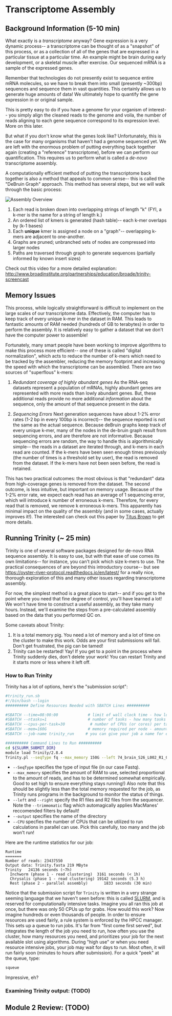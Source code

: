 # Transcriptome Assembly

## Background Information (5-10 min)
What exactly is a <i> transcriptome </i> anyway?  Gene expression is a very dynamic process-- a transcriptome can be thought of as a "snapshot" of this process, or as a collection of all of the genes that are expressed in a particular tissue at a particular time.  An example might be brain during early development, or a skeletal muscle after exercise.  Our sequenced mRNA is a sample of the expressed genes.

Remember that technologies do not presently exist to sequence entire mRNA molecules, so we have to break them into small (presently ~300bp) sequences and sequence them in vast quantities.  This certainly allows us to generate huge amounts of data!  We ultimately hope to quantify the gene expression in or original sample.

This is pretty easy to do if you have a genome for your organism of interest-- you simply align the cleaned reads to the genome and voila,  the number of reads aligning to each gene sequence correspond to its expression level.  More on this later.

But what if you don't know what the genes look like?  Unfortunately, this is the case for many organisms that haven't had a genome sequenced yet.  We are left with the enormous problem of putting everything back together again (creating a "reference" transcriptome), before we can perform our quantification. This requires us to perform what is called a <i>de-novo</i> transcriptome assembly.

A  computationally efficient method of putting the transcriptome back together is also a method that appeals to common sense-- this is called the "DeBruin Graph" approach.  This method has several steps, but we will walk through the basic process:

![Assembly Overview](http://www.nature.com/nrg/journal/v12/n10/images/nrg3068-f3.jpg)

1. Each read is broken down into overlapping strings of length "k"  (FYI, a k-mer is the name for a string of length k.)
2. An ordered list of kmers is generated (hash table)-- each k-mer overlaps by (k-1 bases)
3. Each <b>unique</b> kmer is assigned a node on a "graph"-- overlapping k-mers are adjacent to one-another.
4. Graphs are pruned; unbranched sets of nodes are compressed into larger nodes
5. Paths are traversed through graph to generate sequences (partially informed by known insert sizes)

Check out this video for a more detailed explanation: http://www.broadinstitute.org/partnerships/education/broade/trinity-screencast

## Memory Issues

This process, while logically straightforward is difficult to implement on the large scales of our transcriptome data.  Effectively, the computer has to keep track of every unique k-mer in the dataset in RAM.  This leads to fantastic amounts of RAM needed (hundreds of GB to terabytes) in order to perform the assembly.  It is relatively easy to gather a dataset that we don't have the computer power to assemble!

Fortunately, many smart people have been working to improve algorithms to make this process more efficient-- one of these is called "digital normalization", which acts to reduce the number of k-mers which need to be tracked by the assembler, reducing the memory footprint and increasing the speed with which the transcriptome can be assembled.    There are two sources of "superflous" k-mers:

1) *Redundant coverage of highly abundant genes* As the RNA-seq datasets represent a population of mRNAs, highly abundant genes are represented with more reads than lowly abundant genes.  But, these additional reads provide no more additional <i>information</i> about the sequence, only the amount of that sequence present in the data.

2) *Sequencing Errors*  Next generation sequences have about 1-2% error rates (1-2 bp in every 100bp is incorrect)-- the sequence reported is not the same as the actual sequence.  Because deBruin graphs keep track of every unique k-mer, many of the nodes in the de-bruin graph result from sequencing errors, and are therefore are not informative.  Because sequencing errors are random, the way to handle this is algorithmically simple-- the reads in a dataset are iterated through, and k-mers in each read are counted.  If the k-mers have been seen enough times previously (the number of times is a threshold set by user), the read is removed from the dataset.  If the k-mers have not been seen before, the read is retained.

This has two practical outcomes:  the most obvious is that "redundant" data from high-coverage genes is removed from the dataset.  The second outcome, is less intuitive, but important on memory usage.   Because of the 1-2% error rate, we  expect each read has an average of 1 sequencing error, which will introduce k number of erroneous k-mers.   Therefore, for every read that is removed, we remove k erroneous k-mers.  This apparently has minimal impact on the quality of the assembly (and in some cases, actually improves it!).  The interested can check out this paper by [Titus Brown](http://arxiv.org/pdf/1203.4802v2.pdf) to get more details.

## Running Trinity (~ 25 min)
Trinity is one of several software packages designed for de-novo RNA sequence assembly.  It is easy to use, but with that ease of use comes its own limitations-- for instance, you can't pick which size k-mers to use.  The practical consequences of are beyond this introductory course-- but see https://oyster-river-protocol.readthedocs.io/en/latest/ for a really nice, thorough exploration of this and many other issues regarding transcriptome assembly.

For now, the simplest method is a great place to start-- and if you get to the point where you need that fine degree of control, you'll have learned a lot!  We won't have time to construct a useful assembly, as they take many hours.  Instead, we'll examine the steps from a pre-calculated assembly based on the data that you performed QC on.

Some caveats about Trinity:

1.  It is a total memory pig.  You need a lot of memory and a lot of time on the cluster to make this work.  Odds are your first submissions will fail.  Don't get frustrated, the pig can be tamed!
2. Trinity can be restarted!  Yay!  If you get to a point in the process where Trinity suddenly dies, don't delete your work!  You can restart Trinity and it starts more or less where it left off.


### How to Run Trinity
Trinity has a lot of options, here's the "submission script":

```bash
#trinity_run.sb
#!/bin/bash --login
########## Define Resources Needed with SBATCH Lines ##########

#SBATCH --time=08:00:00             # limit of wall clock time - how long the job will run (same as -t)
#SBATCH --ntasks=1                  # number of tasks - how many tasks (nodes) that you require (same as -n)
#SBATCH --cpus-per-task=30           # number of CPUs (or cores) per task (same as -c)
#SBATCH --mem=160G                  # memory required per node - amount of memory (in bytes)
#SBATCH --job-name trinity_run     # you can give your job a name for easier identification (same as -J)

########## Command Lines to Run ##########
cd ${SLURM_SUBMIT_DIR}
module load Trinity/2.8.4
Trinity.pl --seqType fq --max_memory 150G --left 74_brain_S26_L002_R1_001.fastq.gz --right 74_brain_S26_L002_R2_001.fastq.gz --CPU 25 --trimmomatic
```

+ `--SeqType` specifies the type of input file (in our case Fastq).
+ `--max_memory` specifies the amount of RAM to use, selected proportional to the amount of reads, and has to be determined somewhat empirically.  Good to set high to ensure everything stays running!)  Also note that this should be slightly less than the total memory requested for the job, as Trinity runs programs in the background to monitor the status of things.
+ `--left` and `--right` specify the R1 files and R2 files from the sequencer.  Note the `--trimmomatic` flag which automagically applies MacManes' reccomended filters by default!
+ `--output` specifies the name of the directory
+ `--CPU` specfies the number of CPUs that can be utilized to run calculations in parallel can use.  Pick this carefully, too many and the job won't run!

Here are the runtime statistics for our job:

```
Runtime
=======
Number of reads: 23437550
Output data: Trinity.fasta 219 MByte
Trinity   24136 seconds (~7h)
  Inchworm (phase 1 - read clustering)  3161 seconds (< 1h)
  Chrysalis (phase 1 - read clustering) 19142 seconds (5.3 h)
  Rest (phase 2 - parallel assembly)       1833 seconds (30 min)
```

Notice that the submission script for `Trinity` is written in a very strange seeming language that we haven't seen before: this is called [SLURM](https://slurm.schedmd.com), and is reserved for computationally intensive tasks.  Imagine you all ran this job at once, but there was only 50 CPUs up for grabs.  How would this work?  Now imagine hundreds or even thousands of people.  In order to ensure resources are used fairly, a rule system is enforced by the HPCC manager.  This sets up a queue to run jobs.  It's far from "first come first served", but integrates the length of the job you need to run, how often you use the cluster, how many resources you need, and prioritizes your job for the next available slot using algorithms.  During "high use" or when you need resource intensive jobs, your job may wait for days to run.  Most often, it will run fairly soon (minutes to hours after submission).   For a quick "peek" at the queue, type:

```bash
squeue
```

Impressive, eh?

### Examining Trinity output: (TODO)

## Module 2 Review: (TODO)

